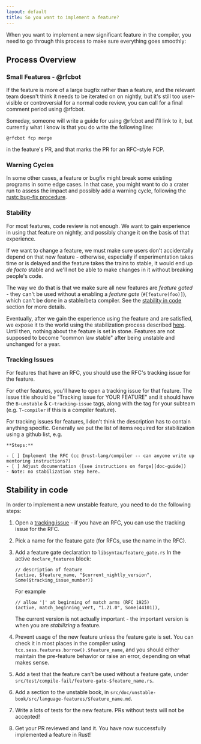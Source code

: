 ```yaml
---
layout: default
title: So you want to implement a feature?
---
```


When you want to implement a new significant feature in the compiler, you need to go through this process to make sure everything goes smoothly:

## Process Overview

### Small Features - @rfcbot

If the feature is more of a large bugfix rather than a feature, and the relevant team doesn't think it needs to be iterated on on nightly, but it's still too user-visible or controversial for a normal code review, you can call for a final comment period using @rfcbot.

Someday, someone will write a guide for using @rfcbot and I'll link to it, but currently what I know is that you do write the following line:

```
@rfcbot fcp merge
```

in the feature's PR, and that marks the PR for an RFC-style FCP.

### Warning Cycles

In some other cases, a feature or bugfix might break some existing programs in some edge cases. In that case, you might want to do a crater run to assess the impact and possibly add a warning cycle, following the [rustc bug-fix procedure](rustc-bug-fix-procedure.html).

### Stability

For most features, code review is not enough. We want to gain experience in using that feature on nightly, and possibly change it on the basis of that experience.

If we want to change a feature, we must make sure users don't accidentally depend on that new feature - otherwise, especially if experimentation takes time or is delayed and the feature takes the trains to stable, it would end up *de facto* stable and we'll not be able to make changes in it without breaking people's code.

The way we do that is that we make sure all new features are *feature gated* - they can't be used without a enabling a *feature gate* (`#[feature(foo)]`), which can't be done in a stable/beta compiler. See the [stability in code](#stability-in-code) section for more details.

Eventually, after we gain the experience using the feature and are satisfied, we expose it to the world using the stabilization process described [here](stabilization-guide.html). Until then, nothing about the feature is set in stone. Features are not supposed to become "common law stable" after being unstable and unchanged for a year.

### Tracking Issues

For features that have an RFC, you should use the RFC's tracking issue for the feature. 

For other features, you'll have to open a tracking issue for that feature. The issue title should be "Tracking issue for YOUR FEATURE" and it should have the `B-unstable` & `C-tracking-issue` tags, along with the tag for your subteam (e.g. `T-compiler` if this is a compiler feature).

For tracking issues for features, I don't think the description has to contain anything specific. Generally we put the list of items required for stabilization using a github list, e.g.

```
**Steps:**

- [ ] Implement the RFC (cc @rust-lang/compiler -- can anyone write up mentoring instructions?)
- [ ] Adjust documentation ([see instructions on forge][doc-guide])
- Note: no stabilization step here.
```

## Stability in code

In order to implement a new unstable feature, you need to do the following steps:

1. Open a [tracking issue](#tracking-issues) - if you have an RFC, you can use the tracking issue for the RFC.
2. Pick a name for the feature gate (for RFCs, use the name in the RFC).
3. Add a feature gate declaration to `libsyntax/feature_gate.rs`
    In the active `declare_features` block:
    ```
    // description of feature
    (active, $feature_name, "$current_nightly_version", Some($tracking_issue_number))
    ```
    For example
    ```
    // allow '|' at beginning of match arms (RFC 1925)
    (active, match_beginning_vert, "1.21.0", Some(44101)),
    ```
    
    The current version is not actually important - the important version is when you are *stabilizing* a feature.
4. Prevent usage of the new feature unless the feature gate is set. You can check it in most places in the compiler using `tcx.sess.features.borrow().$feature_name`, and you should either maintain the pre-feature behavior or raise an error, depending on what makes sense.
5. Add a test that the feature can't be used without a feature gate, under `src/test/compile-fail/feature-gate-$feature_name.rs`.
6. Add a section to the unstable book, in `src/doc/unstable-book/src/language-features/$feature_name.md`.
7. Write a lots of tests for the new feature. PRs without tests will not be accepted!
8. Get your PR reviewed and land it. You have now successfully implemented a feature in Rust!
